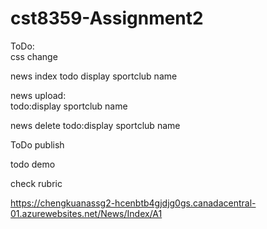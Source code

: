 # cst8359-Assignment2

ToDo:   
css change 


news index
todo display sportclub name

news upload:  
todo:display sportclub name 

news delete 
todo:display sportclub name 

ToDo publish 

todo demo 

check rubric
   
https://chengkuanassg2-hcenbtb4gjdjg0gs.canadacentral-01.azurewebsites.net/News/Index/A1
